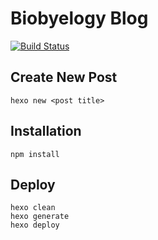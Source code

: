 Biobyelogy Blog
====

[![Build Status](https://travis-ci.org/biobyelogy/biobyelogy.github.io.svg?branch=hexo)](https://travis-ci.org/biobyelogy/biobyelogy.github.io)

## Create New Post
```
hexo new <post title>
```

## Installation
```
npm install
```

## Deploy
```
hexo clean
hexo generate
hexo deploy
```
